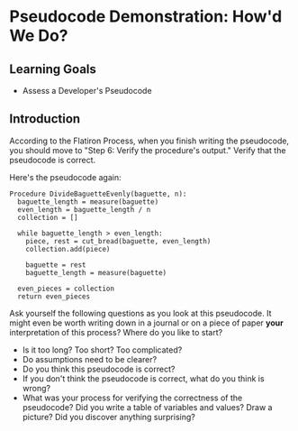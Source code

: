 # Pseudocode Demonstration: How'd We Do?

## Learning Goals

- Assess a Developer's Pseudocode

## Introduction

According to the Flatiron Process, when you finish writing the pseudocode,
you should move to "Step 6: Verify the procedure's output." Verify that the
pseudocode is correct.

Here's the pseudocode again:

```pre
Procedure DivideBaguetteEvenly(baguette, n):
  baguette_length = measure(baguette)
  even_length = baguette_length / n
  collection = []

  while baguette_length > even_length:
    piece, rest = cut_bread(baguette, even_length)
    collection.add(piece)

    baguette = rest
    baguette_length = measure(baguette)

  even_pieces = collection
  return even_pieces
```

Ask yourself the following questions as you look at this pseudocode. It might
even be worth writing down in a journal or on a piece of paper **your** 
interpretation of this process? Where do you like to start?

* Is it too long? Too short? Too complicated?
* Do assumptions need to be clearer?
* Do you think this pseudocode is correct?
* If you don't think the pseudocode is correct, what do you think is wrong?
* What was your process for verifying the correctness of the pseudocode? Did you write a table of variables and values? Draw a picture? Did you discover anything surprising?
